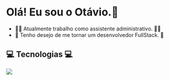 # Olá! Eu sou o Otávio.👋

- :office_worker: Atualmente trabalho como assistente administrativo. :office_worker:
- 🌱 Tenho desejo de me tornar um desenvolvedor FullStack. 🌱

## :computer: Tecnologias :computer:
<img src="https://cdn.jsdelivr.net/gh/devicons/devicon/icons/html5/html5-plain.svg" />
